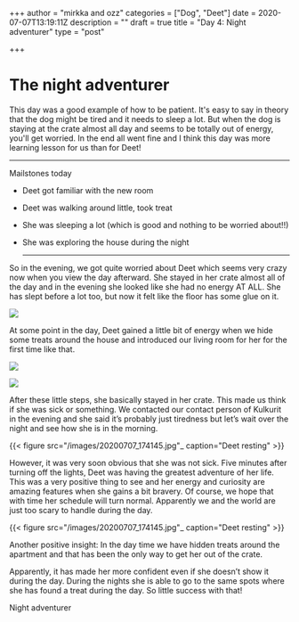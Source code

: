 +++
author = "mirkka and ozz"
categories = ["Dog", "Deet"]
date = 2020-07-07T13:19:11Z
description = ""
draft = true
title = "Day 4: Night adventurer"
type = "post"

+++
# The night adventurer

This day was a good example of how to be patient. It's easy to say in theory that the dog might be tired and it needs to sleep a lot.  But when the dog is staying at the crate almost all day and seems to be totally out of energy, you'll get worried. In the end all went fine and I think this day was more learning lesson for us than for Deet!

***

Mailstones today

* Deet got familiar with the new room
* Deet was walking around little, took treat
* She was sleeping a lot (which is good and nothing to be worried about!!)
* She was exploring the house during the night

  ***

So in the evening, we got quite worried about Deet which seems very crazy now when you view the day afterward. She stayed in her crate almost all of the day and in the evening she looked like she had no energy AT ALL. She has slept before a lot too, but now it felt like the floor has some glue on it.

![](/images/whatsapp-image-2020-07-09-at-13-37-40.jpeg)

At some point in the day, Deet gained a little bit of energy when we hide some treats around the house and introduced our living room for her for the first time like that.

![](/images/whatsapp-image-2020-07-09-at-13-42-30.jpeg)

![](/images/20200707_153522.jpg)

After these little steps, she basically stayed in her crate. This made us think if she was sick or something. We contacted our contact person of Kulkurit in the evening and she said it’s probably just tiredness but let’s wait over the night and see how she is in the morning.

{{< figure src="/images/20200707_174145.jpg"_ caption="Deet resting" >}}

However, it was very soon obvious that she was not sick. Five minutes after turning off the lights, Deet was having the greatest adventure of her life. This was a very positive thing to see and her energy and curiosity are amazing features when she gains a bit bravery.  Of course, we hope that with time her schedule will turn normal. Apparently we and the world are just too scary to handle during the day.

{{< figure src="/images/20200707_174145.jpg"_ caption="Deet resting" >}}

Another positive insight: In the day time we have hidden treats around the apartment and that has been the only way to get her out of the crate.

Apparently, it has made her more confident even if she doesn’t show it during the day. During the nights she is able to go to the same spots where she has found a treat during the day. So little success with that!

Night adventurer